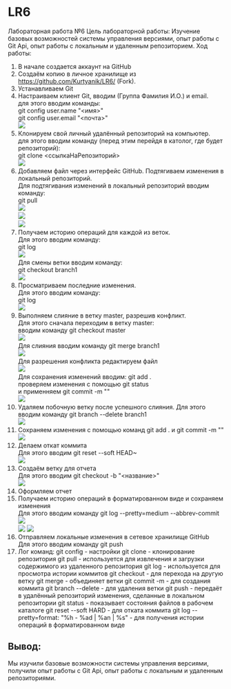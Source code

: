 # LR6
Лабораторная работа №6
Цель лабораторной работы:
Изучение базовых возможностей системы управления версиями, опыт работы с Git Api, опыт работы с локальным и удаленным репозиторием. 
Ход работы:
1) В начале создается аккаунт на GitHub
2) Создаём копию в личное хранилище из https://github.com/Kurtyanik/LR6/ (Fork).
3) Устанавливаем Git
4) Настраиваем клиент Git, вводим (Группа Фамилия И.О.) и email.  
  для этого вводим команды:  
  git config user.name "<имя>"  
  git config user.email "<почта>"  
  ![](https://github.com/Lusss09/LR6/blob/Report/Screenshots/%D0%B8%D0%BC%D1%8F%20%D0%B8%20%D0%BF%D0%BE%D1%87%D1%82%D0%B0.png) 
5) Клонируем свой личный удалённый репозиторий на компьютер.  
   для этого вводим команду (перед этим перейдя в католог, где будет репозиторий):  
   git clone <ссылкаНаРепозиторий>  
   ![](https://github.com/Lusss09/LR6/blob/Report/Screenshots/clone.png)  
6) Добавляем файл через интерфейс GitHub. Подтягиваем изменения в локальный репозиторий.  
  Для подтягивания изменений в локальный репозиторий вводим команду:  
  git pull  
  ![](https://github.com/Lusss09/LR6/blob/Report/Screenshots/%D0%B4%D0%BE%D0%B1%D0%B0%D0%B2%D0%BB%D0%B5%D0%BD%D0%B8%D0%B5%20%D0%BD%D0%BE%D0%B2%D0%BE%D0%B3%D0%BE%20%D1%84%D0%B0%D0%B9%D0%BB%D0%B0.png)  
  ![](https://github.com/Lusss09/LR6/blob/Report/Screenshots/%D0%BD%D0%BE%D0%B2%D1%8B%D0%B9%20%D1%84%D0%B0%D0%B9%D0%BB.png)  
  ![](https://github.com/Lusss09/LR6/blob/Report/Screenshots/%D0%BD%D0%BE%D0%B2%D1%8B%D0%B9%20%D1%84%D0%B0%D0%B9%D0%BB%20%D0%B4%D0%BE%D0%B1%D0%B0%D0%B2%D0%B8%D0%BB%D1%81%D1%8F.png)   
7) Получаем историю операций для каждой из веток.  
  Для этого вводим команду:  
  git log  
  ![](https://github.com/Lusss09/LR6/blob/Report/Screenshots/git%20log.png)  
  Для смены ветки вводим команду:  
  git checkout branch1  
  ![](https://github.com/Lusss09/LR6/blob/Report/Screenshots/%D0%BF%D0%B5%D1%80%D0%B5%D1%85%D0%BE%D0%B4%20%D0%BD%D0%B0%20%D0%B2%D0%B5%D1%82%D0%BA%D1%83%20%D0%B1%D1%80%D0%B0%D0%BD%D1%871.png)  
8) Просматриваем последние изменения.  
  Для этого вводим команду:  
  git log  
  ![](https://github.com/Lusss09/LR6/blob/Report/Screenshots/git%20log...png)  
9) Выполняем слияние в ветку master, разрешив конфликт.  
  Для этого сначала переходим в ветку master:  
  вводим команду git checkout master  
  ![](https://github.com/Lusss09/LR6/blob/Report/Screenshots/%D0%B8%D0%B7%D0%BC%D0%B5%D0%BD%D0%B5%D0%BD%D0%B8%D0%B5%20%D0%B2%D0%B5%D1%82%D0%BA%D0%B8%20%D0%BD%D0%B0%20%D0%BC%D0%B0%D1%81%D1%82%D0%B5%D1%80.png)  
  Для слияния вводим команду git merge branch1  
  ![](https://github.com/Lusss09/LR6/blob/Report/Screenshots/merge%20branch%201.png)  
  Для разрешения конфликта редактируем файл  
  ![](https://github.com/Lusss09/LR6/blob/Report/Screenshots/merge%D1%82%D0%B5%D0%BA%D1%81%D1%82.png)  
  Для сохранения изменений вводим: git add .  
  проверяем изменения с помощью git status  
  и применняем git commit -m "<Massage>"  
  ![](https://github.com/Lusss09/LR6/blob/Report/Screenshots/merge.png)  
10) Удаляем побочную ветку после успешного слияния. 
  Для этого вводим команду git branch --delete branch1  
  ![](https://github.com/Lusss09/LR6/blob/Report/Screenshots/%D1%83%D0%B4%D0%B0%D0%BB%D0%B5%D0%BD%D0%B8%D0%B5%20%D0%B2%D0%B5%D1%82%D0%BA%D0%B8.png) 
11) Сохраняем изменения с помощью команд git add . и git commit -m "<Massage>"  
  ![](https://github.com/Lusss09/LR6/blob/Report/Screenshots/%D0%B4%D0%BE%D0%B1%D0%B0%D0%B2%D0%BB%D0%B5%D0%BD%D0%B8%D0%B5%20%D0%B8%D0%B7%D0%BC%D0%B5%D0%BD%D0%B5%D0%BD%D0%B8%D0%B9.png)  
12) Делаем откат коммита  
  Для этого вводим git reset --soft HEAD~  
  ![](https://github.com/Lusss09/LR6/blob/Report/Screenshots/%D0%BE%D1%82%D0%BA%D0%B0%D1%82%20%D0%BA%D0%BE%D0%BC%D0%B8%D1%82%D0%B0.png)  
13) Создаём ветку для отчета  
  Для этого вводим git checkout -b "<название>"  
  ![](https://github.com/Lusss09/LR6/blob/Report/Screenshots/%D1%81%D0%BE%D0%B7%D0%B4%D0%B0%D0%BD%D0%B8%D0%B5%20%D0%B2%D0%B5%D1%82%D0%BA%D0%B8%20%D0%BE%D1%82%D1%87%D0%B5%D1%82%D0%B0.png)  
14) Оформляем отчет  
15) Получаем историю операций в форматированном виде и сохраняем изменения  
  Для этого вводим команду git log --pretty=medium --abbrev-commit  
  ![](https://github.com/Lusss09/LR6/blob/Report/Screenshots/15.1.png)  
  ![](https://github.com/Lusss09/LR6/blob/Report/Screenshots/15.2.png) 
  ![](https://github.com/Lusss09/LR6/blob/Report/Screenshots/15.3.png) 
16) Отправляем локальные изменения в сетевое хранилище GitHub  
  Для этого вводим команду git push  
17) Лог команд:
git config - настройки
git clone - клонирование репозитория
git pull - используется для извлечения и загрузки содержимого из удаленного репозитория
git log - используется для просмотра истории коммитов
git checkout - для перехода на другую ветку
git merge - объединяет ветки
git commit -m - для создания коммита
git branch --delete - для удаления ветки
git push - передаёт в удалённый репозиторий изменения, сделанные в локальном репозитории
git status - показывает состояния файлов в рабочем каталоге
git reset --soft HARD - для отката коммита
git log --pretty=format: "%h - %ad | %an | %s" - для получения истории операций в форматированном виде
## Вывод:  
Мы изучили базовые возможности системы управления версиями, получили опыт работы с Git Api, опыт работы с локальным и удаленным репозиториями.